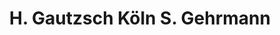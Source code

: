 ---
title: "H. Gautzsch Köln S. Gehrmann"
url: /koeln/h-gautzsch-koeln-s-gehrmann/
shop: Großhandel
---